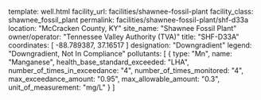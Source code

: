 template: well.html
facility_url: facilities/shawnee-fossil-plant
facility_class: shawnee_fossil_plant
permalink: facilities/shawnee-fossil-plant/shf-d33a
location: "McCracken County, KY"
site_name: "Shawnee Fossil Plant"
owner/operator: "Tennessee Valley Authority (TVA)"
title: "SHF-D33A"
coordinates: [
  -88.789387,
  37.16517
]
designation: "Downgradient"
legend: "Downgradient, Not In Compliance"
pollutants: [
  {
  type: "Mn",
  name: "Manganese",
  health_base_standard_exceeded: "LHA",
  number_of_times_in_exceedance: "4",
  number_of_times_monitored: "4",
  max_exceedance_amount: "0.95",
  max_allowable_amount: "0.3",
  unit_of_measurement: "mg/L"
  }
]



